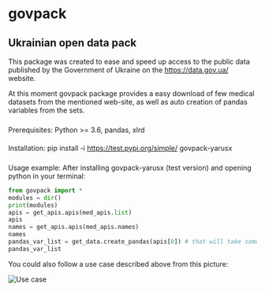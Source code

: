 # govpack
## Ukrainian open data pack
This package was created to ease and speed up access to the public data published by the Government of Ukraine on the https://data.gov.ua/ website.

At this moment govpack package provides a easy download of few medical datasets from the mentioned web-site, as well as auto creation of pandas variables from the sets.

###
Prerequisites:
Python >= 3.6, pandas, xlrd

####
Installation:
pip install -i https://test.pypi.org/simple/ govpack-yarusx

#####
Usage example:
After installing govpack-yarusx (test version) and opening python in your terminal:

```python
from govpack import *
modules = dir()
print(modules)
apis = get_apis.apis(med_apis.list)
apis
names = get_apis.apis(med_apis.names)
names
pandas_var_list = get_data.create_pandas(apis[0]) # that will take some time
pandas_var_list
```

You could also follow a use case described above from this picture:

![Use case](https://drive.google.com/file/d/1P-Hc_MRyjiPjfLI2rJZoD3sn6TU5mysm/view?usp=sharing)
